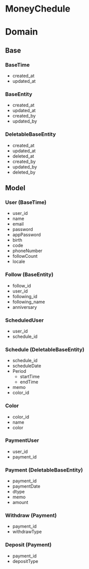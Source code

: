 # MoneyChedule

# Domain
## Base
### BaseTime
- created_at
- updated_at

### BaseEntity
- created_at
- updated_at
- created_by
- updated_by    

### DeletableBaseEntity
- created_at
- updated_at
- deleted_at
- created_by
- updated_by
- deleted_by

## Model
### User (BaseTime)
- user_id
- name
- email
- password
- appPassword
- birth
- code
- phoneNumber
- followCount
- locale

### Follow (BaseEntity)
- follow_id
- user_id
- following_id
- following_name
- anniversary

### ScheduledUser
- user_id
- schedule_id

### Schedule (DeletableBaseEntity)
- schedule_id
- scheduleDate
- Period
  - startTime
  - endTime
- memo
- color_id

### Color
- color_id
- name
- color

### PaymentUser
- user_id
- payment_id

### Payment (DeletableBaseEntity)
- payment_id
- paymentDate
- dtype
- memo
- amount

### Withdraw (Payment)
- payment_id
- withdrawType

### Deposit (Payment)
- payment_id
- depositType
